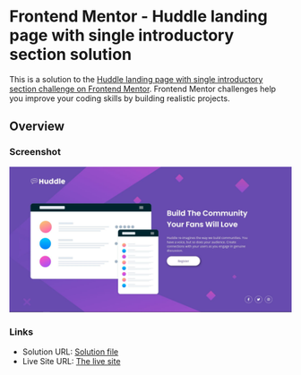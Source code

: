 # Frontend Mentor - Huddle landing page with single introductory section solution

This is a solution to the [Huddle landing page with single introductory section challenge on Frontend Mentor](https://www.frontendmentor.io/challenges/huddle-landing-page-with-a-single-introductory-section-B_2Wvxgi0). Frontend Mentor challenges help you improve your coding skills by building realistic projects.

## Overview

### Screenshot

![](./screenshot/huddle-landing-page-with-single-introductory-section.jpg)

### Links

-   Solution URL: [Solution file](https://github.com/OussamaZouaine/Front-end-mentor-challenges/tree/main/huddle-landing-page-with-single-introductory-section-master)
-   Live Site URL: [The live site](https://oussamazouaine.github.io/Front-end-mentor-challenges/huddle-landing-page-with-single-introductory-section-master/index.html)
